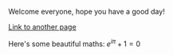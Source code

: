 
Welcome everyone, hope you have a good day!

[Link to another page](./another-page.html)

Here's some beautiful maths: $e^{i\pi} + 1 = 0$
